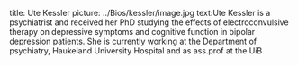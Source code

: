 title: Ute Kessler picture: ../Bios/kessler/image.jpg text:Ute Kessler is a psychiatrist and received her PhD studying the effects of electroconvulsive therapy on depressive symptoms and cognitive function in bipolar depression patients.  She is currently working at the Department of psychiatry, Haukeland University Hospital and as ass.prof at the UiB
